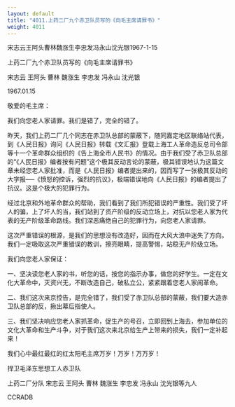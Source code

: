 ```yaml
---
layout: default
title: "4011.上药二厂九个赤卫队员写的《向毛主席请罪书》"
weight: 4011
---
```


宋志云王阿头曹林魏涨生李忠发冯永山沈光银1967-1-15

上药二厂九个赤卫队员写的《向毛主席请罪书》

宋志云 王阿头 曹林 魏涨生 李忠发 冯永山 沈光银

1967.01.15

敬爱的毛主席：

我们向您老人家请罪。我们是错了，完全的错了。

昨天，我们上药二厂几个同志在赤卫队总部的蒙蔽下，随同嘉定地区联络站代表，到《人民日报》询问《人民日报》转载《文汇报》登载上海工人革命造反总司令部等十一个革命群众组织的《告上海全市人民书》的情况。由于我们受了赤卫队总部的“《人民日报》编者按有问题”这个极其反动言论的蒙蔽，极其错误地认为这篇文章未经您老人家批准，而是《人民日报》编者提出来的，因而写了一张极其反动的大字报──《愤怒的控诉，强烈的抗议》，极端错误地向《人民日报》的编者提出了抗议。这是个极大的犯罪行为。

经过北京和外地革命群众的帮助，我们看到了我们所犯错误的严重性。我们受了坏人的骗，上了坏人的当，我们站到了资产阶级的反动立场上，对抗以您老人家为代表的无产阶级革命路线。我们深恶痛绝自己的犯罪行为，向您老人家请罪。

这次严重错误的根源，是我们的思想没有改造好，因而在大风大浪中迷失了方向。我们一定吸取这次严重错误的教训，擦亮眼睛，提高警惕，站稳无产阶级立场。

我们向您老人家保证：

一、坚决读您老人家的书，听您的话，按您的指示办事，做您的好学生。一定在文化大革命中，灭资兴无，不断改造自己，破私立公，紧紧跟着您老人家闹革命。

二、我们这次来京控告，是完全错了，我们受了赤卫队总部的蒙蔽，我们要大造赤卫队总部的反，揪出幕后指使人。

三、我们坚决响应您老人家抓革命，促生产的号召，立即回到上海去，参加单位的文化大革命和生产斗争，对于我们这次来北京给生产上带来的损失，我们一定补起来！

我们心中最红最红的红太阳毛主席万岁！万岁！万万岁！

捍卫毛泽东思想工人赤卫队

上药二厂分队  宋志云  王阿头  曹林  魏涨生  李忠发  冯永山  沈光银等九人

CCRADB

